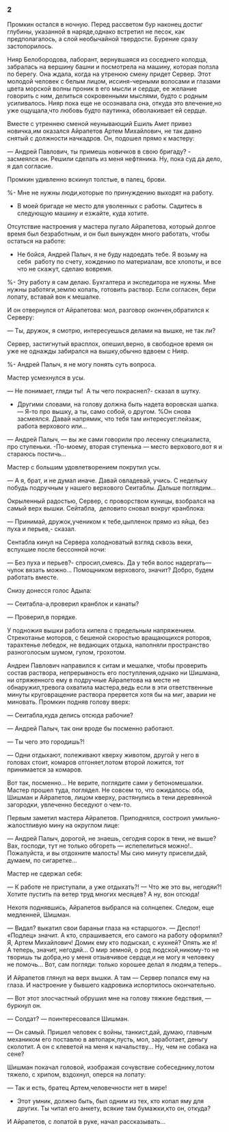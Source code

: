 ### 2

Промкин остался в ночную.
Перед рассветом бур наконец достиг глубины, указанной в наряде,однако встретил не песок, как предполагалось, а слой необычайной твердости.
Бурение сразу застопорилось.

Нияр Белобородова, лаборант, вернувшаяся из соседнего колодца, забралась на вершину башни и посмотрела на машину, которая ползла по берегу.
Она ждала, когда на утренюю смену придет Сервер.
Этот молодой человек с белым лицом, иссиня-черными волосами и глазами цвета морской волны проник в его мысли и сердце, ее желание говорить с ним, делиться сокровенными мыслями, будто с родным усиливалось.
Нияр пока еще не осознавала она, откуда это влечение,но уже ощущала,что любовь будто паутинка, обволакивает ей сердце.

Вместе с утреннею сменой неунывающий Ешиль Амет привез новичка,им оказался Айрапетов Артем Михайлович, не так давно снятый с должности начкадров.
Он, подошел прямо к мастеру:

— Андрей Павлович, ты примешь новичков в свою бригаду? - засмеялся он.
Решили сделать из меня нефтяника.
Ну, пока суд да дело, я дал согласие.

Промкин удивленно вскинул толстые, в палец, брови.

%- Мне не нужны люди,которые по принуждению выходят на работу.
- В моей бригаде не место для уволенных с работы.
Садитесь в следующую машину и езжайте, куда хотите.

Отсутствие настроения у мастера пугало Айрапетова, который долгое время был безработным, и он был вынужден много работать, чтобы остаться на работе:

- Не бойся, Андрей Палыч, я не буду надоедать тебе.
Я возьму на себя  работу по счету, хождению по материалам, все хлопоты, и все что не скажут, сделаю вовремя.

%- Эту работу я сам делаю.
Бухгалтера и экспедитора не нужны.
Мне нужны работяги,землю копать, готовить раствор.
Если согласен, бери лопату, вставай вон к мешалке.

И он отвернулся от Айрапетова: мол, разговор окончен,обратился к Серверу:

— Ты, дружок, я смотрю, интересуешься делами на вышке, не так ли?

Сервер, застигнутый врасплох, опешил,верно, в свободное время он уже не однажды забирался на вышку,обычно вдвоем с Нияр.

%- Андрей Палыч, я не могу понять суть вопроса.

Мастер усмехнулся в усы.

— Не понимает, гляди ты!
 А ты чего покраснел?- сказал в шутку.
- Другими словами, на голову должна быть надета воровская шапка.
— Я-то про вышку, а ты, само собой, о другом.
%Он снова засмеялся.
Давай напрямик, что тебя там интересует:пейзаж, работа верхового или...

— Андрей Палыч, — вы же сами говорили про лесенку специалиста, про ступеньки.
-По-моему, вторая ступенька — место верхового,вот я и стараюсь постичь...

Мастер с большим удовлетворением покрутил усы.

— А я, брат, и не думал иначе.
Давай овладевай, учись.
С недельку побудь подручным у нашего верхового Сеитаблы.
Дальше поглядим...

Окрыленный радостью, Сервер, с проворством куницы, взобрался на самый верх вышки.
Сейтабла,  деловито сновал вокруг кранблока:

— Принимай, дружок,учеником к тебе,цыпленок прямо из яйца, без пуха и перьев,- сказал.

Сентабла кинул на Сервера холодноватый взгляд сквозь веки, вспухшие после бессонной ночи:

— Без пуха и перьев?- спросил,смеясь.
Да у тебя волос надергать— чулок вязать можно...
Помощником верхового, значит?
Добро, будем работать вместе.

Снизу донесся голос Адыла:

— Сеитабла-а,проверил кранблок и канаты?

— Проверил,в порядке.

У подножия вышки работа кипела с предельным напряжением.
Стрекотанье моторов, с бешеной скоростью вращающихся роторов, тарахтенье лебедок, не ведающих отдыха, наполняли пространство разноголосым шумом, гулом, грохотом.

Андреи Павлович направился к ситам и мешалке, чтобы проверить состав раствора, непрерывность его поступления,однако ни Шишмана, ни отряженного ему в подручные Айрапетова на месте не обнаружил,тревога охватила мастера,ведь если в эти ответственные минуты круговращение раствора прервется хотя бы на миг, аварии не миновать.
Промкин подняв голову вверх:

— Сеитабла,куда делись отсюда рабочие?

— Андрей Палыч, так они вроде бы посменно работают.

— Ты чего это городишь?!

— Одни отдыхают, полеживают кверху животом, другой у него в головах стоит, комаров отгоняет,потом второй ложится, тот принимается за комаров.

Вот так, посменно...
Не верите, поглядите сами у бетономешалки.
Мастер прошел туда, поглядел.
Не совсем то, что ожидалось: оба, Шишман и Айрапетов, лицом кверху, растянулись в тени деревянной загородки, увлеченно беседуют о чем-то.

Первым заметил мастера Айрапетов.
Приподнялся, состроил умильно-жалостливую мину на округлом лице:

— Андрей Палыч, дорогой, не знаешь, сегодня сорок в тени, не выше?
Вах, господи, тут не только обгореть — испепелиться можно!..
Пожалуйста, и вы отдохните малость!
Мы сию минуту присели,дай, думаем, по сигаретке...

Мастер не сдержал себя:

— К работе не приступали, а уже отдыхать?!
— Что же это вы, негодяи?!
Хотите пустить па ветер труд многих месяцев?
А ну, вон отсюда!

Нехотя поднявшись, Айрапетов выбрался на солнцепек.
Следом, еще медленней, Шишман.

— Видал? выкатил свои бараньи глаза на «старшого».
— Деспот!
«Подлец» значит.
А кто, спрашивается, его самого на работу оформлял?
Я, Артем Михайлович!
Домик ему кто подыскал, с кухней?
Опять же я!
А теперь, значит, негодяй...
О мир земной, о род людской,никому-то не творишь ты добра,но у меня отзывчивое сердце,и не могу я человеку не помочь...
Вот, сам погляди: только хорошее делал я людям,а теперь..

И Айрапетов глянул на верх вышки.
А там — Сервер попался ему на глаза.
И настроение у бывшего кадровика испортилось окончательно.

— Вот этот злосчастный обрушил мне на голову тяжкие бедствия, — буркнул он.

— Солдат? — поинтересовался Шишман.

— Он самый.
Пришел человек с войны, танкист,дай, думаю, главным механиком его поставлю в автопарк,пусть, мол, заработает, деньгу сколотит.
А он с клеветой на меня к начальству...
Ну, чем не собака на сене?

Шишман покачал головой, изображая сочувствие собеседнику,потом тяжело, с хрипом, вздохнул, оперся на лопату:

— Так и есть, братец Артем,человечности нет в мире!
- Этот умник, должно быть, был одним из тех, кто копал яму для других.
Ты читал его анкету, всякие там бумажки,кто он, откуда?

И Айрапетов, с лопатой в руке, начал рассказывать...
